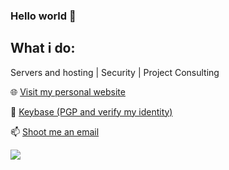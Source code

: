### Hello world 👋

<h2>
 What i do:
</h2>

Servers and hosting | Security | Project Consulting


:globe_with_meridians: [Visit my personal website](https://www.noahbohme.com "Personal Website")

:key: [Keybase (PGP and verify my identity)](https://keybase.io/noahbohme "Keybase") 

:mailbox: [Shoot me an email](mailto:noah@noahbohme.com "Email")

![](https://github-readme-stats.vercel.app/api?username=NoahBohme&show_icons=true)


